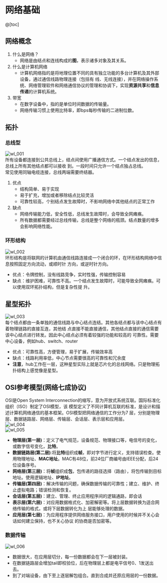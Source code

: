 # 网络基础

@[toc]

## 网络概念

1. 什么是网络？
    * 网络是由结点和连线构成的**图**，表示诸多对象及其关系。
2. 什么是计算机网络
    * 计算机网络指的是将地理位置不同的具有独立功能的多台计算机及其外部设备，通过通信线路物理连接（包括有 线、无线连接），并在网络操作系统、网络管理软件和网络通信协议的管理和协调下，实现**资源共享**和**信息传递**的计算机系统。  
3. 带宽
    * 在数字设备中，指的是单位时间数据的传输量。
    * 网络传输习惯上使用比特率，即bps每秒传输的二进制位数。

## 拓扑

### 总线型  

![wl_001](../../../img/python/wl_001.jpg)  
所有设备都连接到公共总线上，结点间使用广播通信方式。一个结点发出的信息，总线上所有其他结点都可以接收 到。一段时间只允许一个结点独占总线。  
常见使用同轴电缆连接，总线两端需要终结器。  

1. 优点
    * 结构简单、易于实现
    * 易于扩充，增加或者移除结点比较灵活
    * 可靠性较高，个别结点发生故障时，不影响网络中其他结点的正常工作
2. 缺点
    * 网络传输能力低，安全性低，总线发生故障时，会导致全网瘫痪。
    * 所有数据都需要经过总线传输，总线是整个网络的瓶颈。结点数量的增多会影响网络性能。

### 环形结构

![wl_002](../../../img/python/wl_002.jpg)  
环形结构是将联网的计算机由通信线路连接成一个闭合的环，在环形结构网络中信息按照固定方向流动，或顺时针 方向，或逆时针方向。  

* 优点：令牌控制，没有线路竞争，实时性强，传输控制容易  
* 缺点：维护困难，可靠性不高。一个结点发生故障时，可能导致全网瘫痪。可以使用双环拓扑结构，但是复杂性提 升。

## 星型拓扑

![wl_003](../../../img/python/wl_003.jpg)  
每个结点都由一条单独的通信线路与中心结点连结。其他各结点都与该中心结点有着物理链路的直接互连，其他结 点直接不能直接通信，其他结点直接的通信需要该中心结点进行转发。因此中心结点必须有着较强的功能和较高的 可靠性。需要中心设备，例如hub、switch、router  

* 优点：可靠性高，方便管理，易于扩展，传输效率高
* 缺点：线路利用率低，中心节点需要很高的可靠性和冗余度
* **注意**，hub工作在一层，这种星型实际上就是芯片化的总线网络。只是物理拓扑结构上感觉像是星型。  

## OSI参考模型(网络七成协议)

OSI是Open System Interconnection的缩写，意为开放式系统互联。国际标准化组织（ISO）制定了OSI模型，该 模型定义了不同计算机互联的标准，是设计和描述计算机网络通信的基本框架。OSI模型把网络通信的工作分为7 层，分别是物理层、数据链路层、网络层、传输层、会话层、表示层和应用层。  
![wl_004](../../../img/python/wl_004.jpg)  
![wl_005](../../../img/python/wl_005.jpg)  

* **物理层(第一层)**：定义了电气规范，设备规范、物理接口等，电信号的变化，或数字信号变化，**比特**。
* **数据链路层(第二层)**:将**比特**组织成**帧**，即对字节进行定义，支持错误检查。使用物理地址、**MAC地址**。MAC有48位，前24位厂商编号由IEEE分配，后24位设备序号。
* **网络层(第三层)**：将**帧**组织成**包**，包传递的路径选择（路由），将包传输到目标地址。使用逻辑地址、**IP地址**。
* **传输层(第四层)**：解决传输的问题，确保数据传输的可靠性；建立、维护、终止虚拟电路；错误检测和恢复。
* **会话层(第五层)**：建立、管理、终止应用程序间的逻辑通路，即会话
* **表示层(第六层)**：对应用数据格式化、加密解密等。将上层数据转换为适合网络传输的格式，或将下层数据转化为上 层能够处理的数据。  
* **应用层(第七层)**：为应用程序提供网络服务接口，用户使用的时候并不关心会话如何建立保持，也不关心协议 的协商是否加密等。

### 数据传输

![wl_006](../../../img/python/wl_006.jpg)  

* 数据很大，在应用层切分，每一份数据都会在下一层被封装。  
* 在数据链路层会增加tail即校验位，后在物理层上都是电平信号0、1发送出去。  
* 到了对端设备，由下至上逐层解包组合。直到合成并还原应用层的一份数据。
































